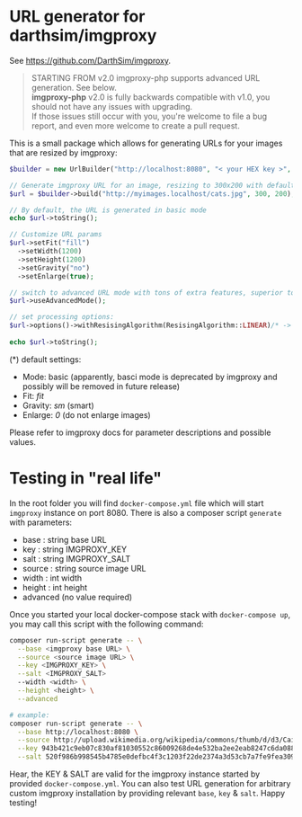 # URL generator for darthsim/imgproxy

See https://github.com/DarthSim/imgproxy.

> STARTING FROM v2.0 imgproxy-php supports advanced URL generation. See below.  
> **imgproxy-php** v2.0 is fully backwards compatible with v1.0, you should not have any issues with upgrading.  
> If those issues still occur with you, you're welcome to file a bug report, and even more welcome to create a pull request.

This is a small package which allows for generating URLs for your images that are resized by imgproxy:

```php
$builder = new UrlBuilder("http://localhost:8080", "< your HEX key >", "< you HEX salt >");

// Generate imgproxy URL for an image, resizing to 300x200 with default settings (*)
$url = $builder->build("http://myimages.localhost/cats.jpg", 300, 200);

// By default, the URL is generated in basic mode
echo $url->toString();

// Customize URL params
$url->setFit("fill")
  ->setWidth(1200)
  ->setHeight(1200)
  ->setGravity("no")
  ->setEnlarge(true);

// switch to advanced URL mode with tons of extra features, superior to the basic mode:
$url->useAdvancedMode();

// set processing options:
$url->options()->withResisingAlgorithm(ResisingAlgorithm::LINEAR)/* -> chain more with<FEATURE>() calls -> ... */;
  
echo $url->toString();
```

(*) default settings:
 * Mode: basic (apparently, basci mode is deprecated by imgproxy and possibly will be removed in future release)
 * Fit: _fit_
 * Gravity: _sm_ (smart)
 * Enlarge: _0_ (do not enlarge images)
 
 Please refer to imgproxy docs for parameter descriptions and possible values.
 
# Testing in "real life"

In the root folder you will find `docker-compose.yml` file which will start `imgproxy` instance on port 8080. There is also a composer script `generate` with parameters:
 * base : string base URL
 * key : string IMGPROXY_KEY
 * salt : string IMGPROXY_SALT
 * source : string source image URL
 * width : int width
 * height : int height
 * advanced (no value required)

Once you started your local docker-compose stack with `docker-compose up`, you may call this script with the
following command:

```sh
composer run-script generate -- \
  --base <imgproxy base URL> \
  --source <source image URL> \
  --key <IMGPROXY_KEY> \
  --salt <IMGPROXY_SALT>
  --width <width> \
  --height <height> \
  --advanced

# example:  
composer run-script generate -- \
  --base http://localhost:8080 \
  --source http://upload.wikimedia.org/wikipedia/commons/thumb/d/d3/Cailliau_Abramatic_Berners-Lee_10_years_WWW_consortium.png/330px-Cailliau_Abramatic_Berners-Lee_10_years_WWW_consortium.png \
  --key 943b421c9eb07c830af81030552c86009268de4e532ba2ee2eab8247c6da0881 \
  --salt 520f986b998545b4785e0defbc4f3c1203f22de2374a3d53cb7a7fe9fea309c5
```

Hear, the KEY & SALT are valid for the imgproxy instance started by provided `docker-compose.yml`.
You can also test URL generation for arbitrary custom imgproxy installation by providing relevant `base`, `key` & `salt`. Happy testing!